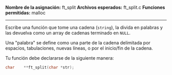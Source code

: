 **Nombre de la asignación:** ft_split
**Archivos esperados:** ft_split.c
**Funciones permitidas:** malloc

---

Escribe una función que tome una cadena (`string`), la divida en palabras y las devuelva como un array de cadenas terminado en `NULL`.

Una "palabra" se define como una parte de la cadena delimitada por espacios, tabulaciones, nuevas líneas, o por el inicio/fin de la cadena.

Tu función debe declararse de la siguiente manera:

```c
char    **ft_split(char *str);
```
